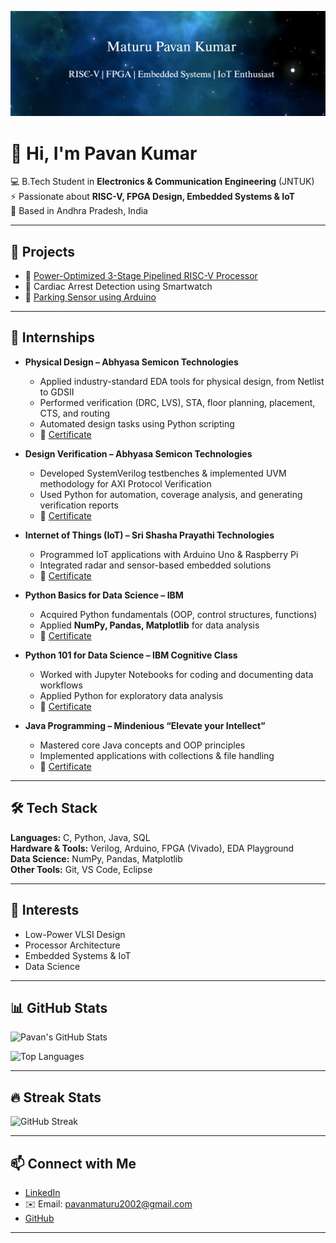 <p align="center">
  <img src="https://raw.githubusercontent.com/Pavankumar0426-arch/Pavankumar0426-arch/main/banner.png" alt="Pavan Kumar | RISC-V | FPGA | Embedded Systems | IoT" />
</p>


# 👋 Hi, I'm Pavan Kumar  

💻 B.Tech Student in **Electronics & Communication Engineering** (JNTUK)  
⚡ Passionate about **RISC-V, FPGA Design, Embedded Systems & IoT**  
📍 Based in Andhra Pradesh, India  

---

## 🚀 Projects
- 🔹 [Power-Optimized 3-Stage Pipelined RISC-V Processor](https://github.com/Pavankumar0426-arch/power-optimized-riscv)  
- 🔹 Cardiac Arrest Detection using Smartwatch  
- 🔹 [Parking Sensor using Arduino](https://github.com/Pavankumar0426-arch/Parking-Sensor-using-Arduino)  

---

## 💼 Internships  

- **Physical Design – Abhyasa Semicon Technologies**  
  - Applied industry-standard EDA tools for physical design, from Netlist to GDSII  
  - Performed verification (DRC, LVS), STA, floor planning, placement, CTS, and routing  
  - Automated design tasks using Python scripting  
  - 📄 [Certificate](certificates/physical_design.pdf)  

- **Design Verification – Abhyasa Semicon Technologies**  
  - Developed SystemVerilog testbenches & implemented UVM methodology for AXI Protocol Verification  
  - Used Python for automation, coverage analysis, and generating verification reports  
  - 📄 [Certificate](certificates/design_verification.pdf)  

- **Internet of Things (IoT) – Sri Shasha Prayathi Technologies**  
  - Programmed IoT applications with Arduino Uno & Raspberry Pi  
  - Integrated radar and sensor-based embedded solutions  
  - 📄 [Certificate](certificates/iot.pdf)  

- **Python Basics for Data Science – IBM**  
  - Acquired Python fundamentals (OOP, control structures, functions)  
  - Applied **NumPy, Pandas, Matplotlib** for data analysis  
  - 📄 [Certificate](certificates/python_basics_ibm.pdf)  

- **Python 101 for Data Science – IBM Cognitive Class**  
  - Worked with Jupyter Notebooks for coding and documenting data workflows  
  - Applied Python for exploratory data analysis  
  - 📄 [Certificate](certificates/python101_ibm.pdf)  

- **Java Programming – Mindenious “Elevate your Intellect”**  
  - Mastered core Java concepts and OOP principles  
  - Implemented applications with collections & file handling  
  - 📄 [Certificate](certificates/java.pdf)  

---

## 🛠 Tech Stack
**Languages:** C, Python, Java, SQL  
**Hardware & Tools:** Verilog, Arduino, FPGA (Vivado), EDA Playground  
**Data Science:** NumPy, Pandas, Matplotlib  
**Other Tools:** Git, VS Code, Eclipse  

---

## 🌱 Interests
- Low-Power VLSI Design  
- Processor Architecture  
- Embedded Systems & IoT  
- Data Science  

---

## 📊 GitHub Stats
![Pavan's GitHub Stats](https://github-readme-stats.vercel.app/api?username=Pavankumar0426-arch&show_icons=true&theme=tokyonight)  

![Top Languages](https://github-readme-stats.vercel.app/api/top-langs/?username=Pavankumar0426-arch&layout=compact&theme=tokyonight)  

---

## 🔥 Streak Stats
![GitHub Streak](https://github-readme-streak-stats.herokuapp.com/?user=Pavankumar0426-arch&theme=tokyonight)  

---

## 📫 Connect with Me
- [LinkedIn](http://www.linkedin.com/in/pavan-kumar-maturu-591935251)  
- ✉️ Email: pavanmaturu2002@gmail.com  
- [GitHub](https://github.com/Pavankumar0426-arch)  

---
